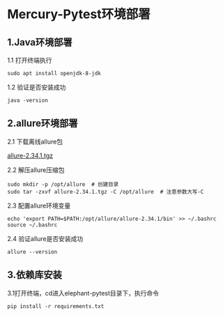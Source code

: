 # Mercury-Pytest环境部署

## 1.Java环境部署

1.1 打开终端执行

```
sudo apt install openjdk-8-jdk
```

1.2 验证是否安装成功

```
java -version
```



## 2.allure环境部署

2.1 下载离线allure包

 [allure-2.34.1.tgz](allure-2.34.1.tgz) 

2.2 解压allure压缩包

```
sudo mkdir -p /opt/allure  # 创建目录
sudo tar -zxvf allure-2.34.1.tgz -C /opt/allure  # 注意参数大写-C
```

2.3 配置allure环境变量

```
echo 'export PATH=$PATH:/opt/allure/allure-2.34.1/bin' >> ~/.bashrc
source ~/.bashrc
```

2.4 验证allure是否安装成功

```
allure --version
```

## 3.依赖库安装

3.1打开终端，cd进入elephant-pytest目录下，执行命令

```
pip install -r requirements.txt
```

